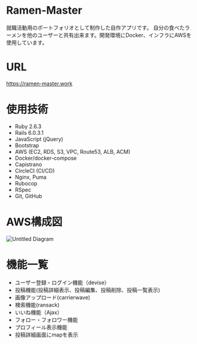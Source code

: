 # Ramen-Master

就職活動用のポートフォリオとして制作した自作アプリです。
自分の食べたラーメンを他のユーザーと共有出来ます。開発環境にDocker、インフラにAWSを使用しています。

# URL
https://ramen-master.work

# 使用技術
* Ruby 2.6.3
* Rails 6.0.3.1
* JavaScript (jQuery)
* Bootstrap
* AWS (EC2, RDS, S3, VPC, Route53, ALB, ACM)
* Docker/docker-compose
* Capistrano
* CircleCI (CI/CD)
* Nginx, Puma
* Rubocop
* RSpec
* Git, GitHub

# AWS構成図
![Untitled Diagram](https://user-images.githubusercontent.com/54571432/90956012-b2ec3d80-e4bd-11ea-8174-1a615795ab1c.jpg)

# 機能一覧
* ユーザー登録・ログイン機能（devise）
* 投稿機能(投稿詳細表示、投稿編集、投稿削除、投稿一覧表示)
* 画像アップロード(carrierwave)
* 検索機能(ransack)
* いいね機能（Ajax）
* フォロー・フォロワー機能
* プロフィール表示機能
* 投稿詳細画面にmapを表示
